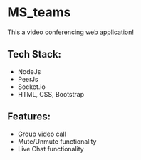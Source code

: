 # MS_teams
This a video conferencing web application!

## Tech Stack:
- NodeJs
- PeerJs
- Socket.io
- HTML, CSS, Bootstrap

## Features:
- Group video call
- Mute/Unmute functionality
- Live Chat functionality
